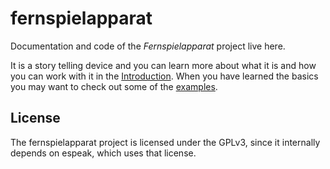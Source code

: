 # fernspielapparat
Documentation and code of the _Fernspielapparat_ project live here.

It is a story telling device and you can learn more about what it
is and how you can work with it in the [Introduction](doc/Introduction.md).
When you have learned the basics you may want to check out some of
the [examples](examples/).

## License
The fernspielapparat project is licensed under the GPLv3, since it
internally depends on espeak, which uses that license.
